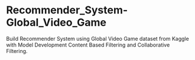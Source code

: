 # Recommender_System-Global_Video_Game
Build Recommender System using Global Video Game dataset from Kaggle with Model Development Content Based Filtering and Collaborative Filtering.
